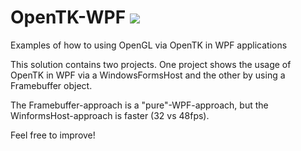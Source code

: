 OpenTK-WPF
![](https://github.com/freakinpenguin/OpenTK-WPF/.github/workflows/msbuild.yml/badge.svg)
==========
Examples of how to using OpenGL via OpenTK in WPF applications

This solution contains two projects. One project shows the usage of OpenTK in WPF via a WindowsFormsHost and the other by using a Framebuffer object.

The Framebuffer-approach is a "pure"-WPF-approach, but the WinformsHost-approach is faster (32 vs 48fps).

Feel free to improve!
